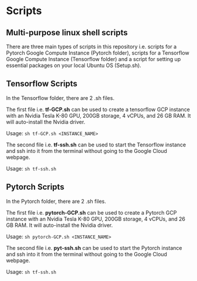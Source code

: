 # Scripts
## Multi-purpose linux shell scripts

There are three main types of scripts in this repository i.e. scripts for a Pytorch Google Compute Instance (Pytorch folder),  scripts for a Tensorflow Google Compute Instance (Tensorflow folder) and a script for setting up essential packages on your local Ubuntu OS (Setup.sh).

## Tensorflow Scripts
In the Tensorflow folder, there are 2 .sh files. 

The first file i.e. **tf-GCP.sh** can be used to create a tensorflow GCP instance with an Nvidia Tesla K-80 GPU, 200GB storage, 4 vCPUs, and 26 GB RAM. It will auto-install the Nvidia driver.

Usage:  `sh tf-GCP.sh <INSTANCE_NAME>`

The second file i.e. **tf-ssh.sh** can be used to start the Tensorflow instance and ssh into it from the terminal without going to the Google Cloud webpage.

Usage: `sh tf-ssh.sh `

## Pytorch Scripts
In the Pytorch folder, there are 2 .sh files. 

The first file i.e. **pytorch-GCP.sh** can be used to create a Pytorch GCP instance with an Nvidia Tesla K-80 GPU, 200GB storage, 4 vCPUs, and 26 GB RAM. It will auto-install the Nvidia driver.

Usage:  `sh pytorch-GCP.sh <INSTANCE_NAME>`

The second file i.e. **pyt-ssh.sh** can be used to start the Pytorch instance and ssh into it from the terminal without going to the Google Cloud webpage.

Usage: `sh tf-ssh.sh `

